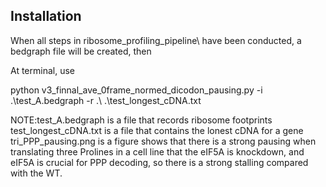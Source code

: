 ## Installation

When all steps in ribosome_profiling_pipeline\ have been conducted, a bedgraph file will be created, then 

At terminal, use

python v3_finnal_ave_0frame_normed_dicodon_pausing.py -i .\test_A.bedgraph -r .\ .\test_longest_cDNA.txt

NOTE:test_A.bedgraph is a file that records ribosome footprints
test_longest_cDNA.txt is a file that contains the lonest cDNA for a gene
tri_PPP_pausing.png is a figure shows that there is a strong pausing when translating three Prolines in a cell line that the eIF5A is knockdown, and eIF5A is crucial for PPP decoding, so there is a strong stalling compared with the WT.
